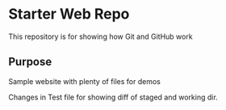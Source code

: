 # Starter Web Repo

This repository is for showing how Git and GitHub work

## Purpose

Sample website with plenty of files for demos

Changes in Test file for showing diff of staged and working dir. 